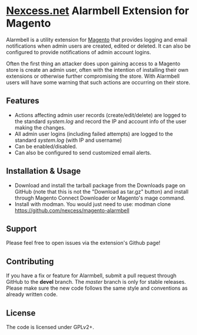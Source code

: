 # [Nexcess.net](https://www.nexcess.net/) Alarmbell Extension for Magento

Alarmbell is a utility extension for [Magento](https://www.magentocommerce.com/) 
that provides logging and email notifications when admin users are created, edited 
or deleted. It can also be configured to provide notifications of admin account logins.

Often the first thing an attacker does upon gaining access to a Magento
store is create an admin user, often with the intention of installing their own 
extensions or otherwise further compromising the store. With Alarmbell users will
have some warning that such actions are occurring on their store.


## Features

  * Actions affecting admin user records (create/edit/delete) are logged to the standard *system.log* and record the IP and account info
of the user making the changes.
  * All admin user logins (including failed attempts) are logged to the standard *system.log* (with IP and username)
  * Can be enabled/disabled.
  * Can also be configured to send customized email alerts.


## Installation & Usage

  * Download and install the tarball package from the Downloads page on GitHub (note that this is not the "Download as tar.gz" button) and install through Magento Connect Downloader or Magento's mage command.
  * Install with modman. You would just need to use: modman clone https://github.com/nexcess/magento-alarmbell


## Support

Please feel free to open issues via the extension's Github page! 

## Contributing

If you have a fix or feature for Alarmbell, submit a pull request through GitHub
to the **devel** branch. The *master* branch is only for stable releases. Please
make sure the new code follows the same style and conventions as already written
code.

## License

The code is licensed under GPLv2+.

